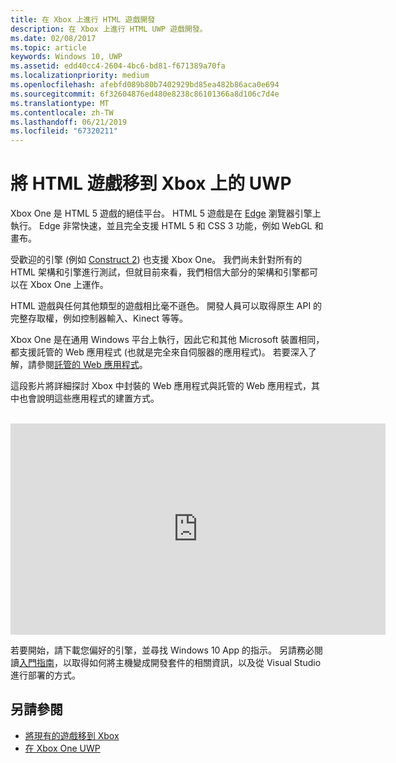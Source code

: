 ```yaml
---
title: 在 Xbox 上進行 HTML 遊戲開發
description: 在 Xbox 上進行 HTML UWP 遊戲開發。
ms.date: 02/08/2017
ms.topic: article
keywords: Windows 10, UWP
ms.assetid: edd40cc4-2604-4bc6-bd81-f671389a70fa
ms.localizationpriority: medium
ms.openlocfilehash: afebfd089b80b7402929bd85ea482b86aca0e694
ms.sourcegitcommit: 6f32604876ed480e8238c86101366a8d106c7d4e
ms.translationtype: MT
ms.contentlocale: zh-TW
ms.lasthandoff: 06/21/2019
ms.locfileid: "67320211"
---
```

# <a name="bringing-html-games-to-uwp-on-xbox"></a>將 HTML 遊戲移到 Xbox 上的 UWP
Xbox One 是 HTML 5 遊戲的絕佳平台。 HTML 5 遊戲是在 [Edge](https://developer.microsoft.com/microsoft-edge) 瀏覽器引擎上執行。 Edge 非常快速，並且完全支援 HTML 5 和 CSS 3 功能，例如 WebGL 和畫布。

受歡迎的引擎 (例如 [Construct 2](https://www.construct.net/en/blogs/construct-official-blog-1/announcing-xbox-one-export-beta-857)) 也支援 Xbox One。 我們尚未針對所有的 HTML 架構和引擎進行測試，但就目前來看，我們相信大部分的架構和引擎都可以在 Xbox One 上運作。

HTML 遊戲與任何其他類型的遊戲相比毫不遜色。 開發人員可以取得原生 API 的完整存取權，例如控制器輸入、Kinect 等等。

Xbox One 是在通用 Windows 平台上執行，因此它和其他 Microsoft 裝置相同，都支援託管的 Web 應用程式 (也就是完全來自伺服器的應用程式)。 若要深入了解，請參閱[託管的 Web 應用程式](https://microsoftedge.github.io/WebAppsDocs/en-US/win10/HWA.htm)。


這段影片將詳細探討 Xbox 中封裝的 Web 應用程式與託管的 Web 應用程式，其中也會說明這些應用程式的建置方式。
</br>
</br>
<iframe src="https://channel9.msdn.com/Events/Xbox/App-Dev-on-Xbox/Web-Apps-on-Xbox/player#time=04m21s:paused" width="600" height="338" height="658.1199951171875" allowFullScreen frameBorder="0"></iframe>


若要開始，請下載您偏好的引擎，並尋找 Windows 10 App 的指示。 另請務必閱讀[入門指南](getting-started.md)，以取得如何將主機變成開發套件的相關資訊，以及從 Visual Studio 進行部署的方式。

## <a name="see-also"></a>另請參閱
- [將現有的遊戲移到 Xbox](development-lanes-landing.md)
- [在 Xbox One UWP](index.md)
